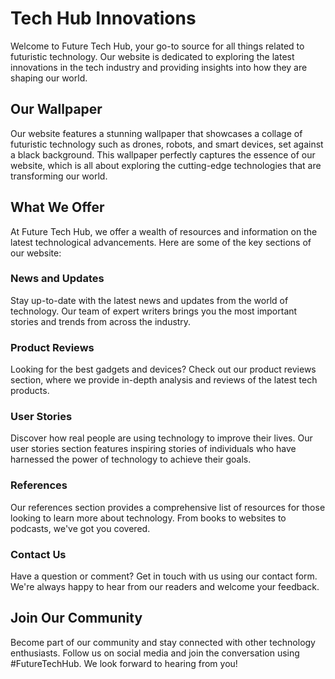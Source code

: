 <!--font:Exo 2-->

# Tech Hub Innovations

Welcome to Future Tech Hub, your go-to source for all things related to futuristic technology. Our website is dedicated to exploring the latest innovations in the tech industry and providing insights into how they are shaping our world.

## Our Wallpaper

Our website features a stunning wallpaper that showcases a collage of futuristic technology such as drones, robots, and smart devices, set against a black background. This wallpaper perfectly captures the essence of our website, which is all about exploring the cutting-edge technologies that are transforming our world.

## What We Offer

At Future Tech Hub, we offer a wealth of resources and information on the latest technological advancements. Here are some of the key sections of our website:

### News and Updates

Stay up-to-date with the latest news and updates from the world of technology. Our team of expert writers brings you the most important stories and trends from across the industry.

### Product Reviews

Looking for the best gadgets and devices? Check out our product reviews section, where we provide in-depth analysis and reviews of the latest tech products.

### User Stories

Discover how real people are using technology to improve their lives. Our user stories section features inspiring stories of individuals who have harnessed the power of technology to achieve their goals.

### References

Our references section provides a comprehensive list of resources for those looking to learn more about technology. From books to websites to podcasts, we've got you covered.

### Contact Us

Have a question or comment? Get in touch with us using our contact form. We're always happy to hear from our readers and welcome your feedback.

## Join Our Community

Become part of our community and stay connected with other technology enthusiasts. Follow us on social media and join the conversation using #FutureTechHub. We look forward to hearing from you!

<!--

Write me content for website with wallpaper which alt text is:

"A wallpaper featuring a collage of futuristic technology such as drones, robots, and smart devices, set against a black background."

The name/title of the page should not be 1:1 copy of the alt text but rather a real content of the website which is using this wallpaper.

- Use markdown format 
- Start with heading
- Heading should be short and concise
- The content should look like a real website 
- The website should not be about the wallpaper, wallpaper is just a related background
- Heading should be contain work "wallpaper" or "background"
- Include real sections like references, contact, user stories, etc. use things relevant to the page purpose.
- Feel free to use structure like headings, bullets, numbering, blockquotes, paragraphs, horizontal lines, etc.
- You can use formatting like bold or _italic_
- You can include UTF-8 emojis
- Links should be only #hash anchors (and you can refer to the document itself)
- Do not include images


---


# Future Tech Hub: Exploring the Latest Innovations in Technology

Welcome to Future Tech Hub, your go-to source for all things related to futuristic technology. Our website is dedicated to exploring the latest innovations in the tech industry and providing insights into how they are shaping our world.

## Our Wallpaper

Our website features a stunning wallpaper that showcases a collage of futuristic technology such as drones, robots, and smart devices, set against a black background. This wallpaper perfectly captures the essence of our website, which is all about exploring the cutting-edge technologies that are transforming our world.

## What We Offer

At Future Tech Hub, we offer a wealth of resources and information on the latest technological advancements. Here are some of the key sections of our website:

### News and Updates

Stay up-to-date with the latest news and updates from the world of technology. Our team of expert writers brings you the most important stories and trends from across the industry.

### Product Reviews

Looking for the best gadgets and devices? Check out our product reviews section, where we provide in-depth analysis and reviews of the latest tech products.

### User Stories

Discover how real people are using technology to improve their lives. Our user stories section features inspiring stories of individuals who have harnessed the power of technology to achieve their goals.

### References

Our references section provides a comprehensive list of resources for those looking to learn more about technology. From books to websites to podcasts, we've got you covered.

### Contact Us

Have a question or comment? Get in touch with us using our contact form. We're always happy to hear from our readers and welcome your feedback.

## Join Our Community

Become part of our community and stay connected with other technology enthusiasts. Follow us on social media and join the conversation using #FutureTechHub. We look forward to hearing from you!

-->
